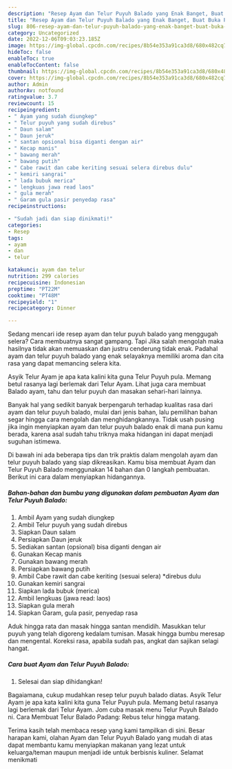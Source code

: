 ```yaml
---
description: "Resep Ayam dan Telur Puyuh Balado yang Enak Banget, Buat Buka Puasa}"
title: "Resep Ayam dan Telur Puyuh Balado yang Enak Banget, Buat Buka Puasa}"
slug: 806-resep-ayam-dan-telur-puyuh-balado-yang-enak-banget-buat-buka-puasa
category: Uncategorized
date: 2022-12-06T09:03:23.185Z
image: https://img-global.cpcdn.com/recipes/8b54e353a91ca3d8/680x482cq70/ayam-dan-telur-puyuh-balado-foto-resep-utama.jpg
hideToc: false
enableToc: true
enableTocContent: false
thumbnail: https://img-global.cpcdn.com/recipes/8b54e353a91ca3d8/680x482cq70/ayam-dan-telur-puyuh-balado-foto-resep-utama.jpg
cover: https://img-global.cpcdn.com/recipes/8b54e353a91ca3d8/680x482cq70/ayam-dan-telur-puyuh-balado-foto-resep-utama.jpg
author: Admin
authorAv: notfound
ratingvalue: 3.7
reviewcount: 15
recipeingredient:
- " Ayam yang sudah diungkep"
- " Telur puyuh yang sudah direbus"
- " Daun salam"
- " Daun jeruk"
- " santan opsional bisa diganti dengan air"
- " Kecap manis"
- " bawang merah"
- " bawang putih"
- " Cabe rawit dan cabe keriting sesuai selera direbus dulu"
- " kemiri sangrai"
- " lada bubuk merica"
- " lengkuas jawa read laos"
- " gula merah"
- " Garam gula pasir penyedap rasa"
recipeinstructions:

- "Sudah jadi dan siap dinikmati!"
categories:
- Resep
tags:
- ayam
- dan
- telur

katakunci: ayam dan telur 
nutrition: 299 calories
recipecuisine: Indonesian
preptime: "PT22M"
cooktime: "PT48M"
recipeyield: "1"
recipecategory: Dinner

---
```



Sedang mencari ide resep ayam dan telur puyuh balado yang menggugah selera? Cara membuatnya sangat gampang. Tapi Jika salah mengolah maka hasilnya tidak akan memuaskan dan justru cenderung tidak enak. Padahal ayam dan telur puyuh balado yang enak selayaknya memiliki aroma dan cita rasa yang dapat memancing selera kita.


Asyik Telur Ayam je apa kata kalini kita guna Telur Puyuh pula. Memang betul rasanya lagi berlemak dari Telur Ayam. Lihat juga cara membuat Balado ayam, tahu dan telur puyuh dan masakan sehari-hari lainnya.

Banyak hal yang sedikit banyak berpengaruh terhadap kualitas rasa dari ayam dan telur puyuh balado, mulai dari jenis bahan, lalu pemilihan bahan segar hingga cara mengolah dan menghidangkannya. Tidak usah pusing jika ingin menyiapkan ayam dan telur puyuh balado enak di mana pun kamu berada, karena asal sudah tahu triknya maka hidangan ini dapat menjadi suguhan istimewa.


Di bawah ini ada beberapa tips dan trik praktis dalam mengolah ayam dan telur puyuh balado yang siap dikreasikan. Kamu bisa membuat Ayam dan Telur Puyuh Balado menggunakan 14 bahan dan 0 langkah pembuatan. Berikut ini cara dalam menyiapkan hidangannya.

<!--inarticleads1-->

##### Bahan-bahan dan bumbu yang digunakan dalam pembuatan Ayam dan Telur Puyuh Balado:

1. Ambil  Ayam yang sudah diungkep
1. Ambil  Telur puyuh yang sudah direbus
1. Siapkan  Daun salam
1. Persiapkan  Daun jeruk
1. Sediakan  santan (opsional) bisa diganti dengan air
1. Gunakan  Kecap manis
1. Gunakan  bawang merah
1. Persiapkan  bawang putih
1. Ambil  Cabe rawit dan cabe keriting (sesuai selera) *direbus dulu
1. Gunakan  kemiri sangrai
1. Siapkan  lada bubuk (merica)
1. Ambil  lengkuas (jawa read: laos)
1. Siapkan  gula merah
1. Siapkan  Garam, gula pasir, penyedap rasa


Aduk hingga rata dan masak hingga santan mendidih. Masukkan telur puyuh yang telah digoreng kedalam tumisan. Masak hingga bumbu meresap dan mengental. Koreksi rasa, apabila sudah pas, angkat dan sajikan selagi hangat. 

<!--inarticleads2-->

##### Cara buat Ayam dan Telur Puyuh Balado:


1. Selesai dan siap dihidangkan!

Bagaiamana, cukup mudahkan resep telur puyuh balado diatas. Asyik Telur Ayam je apa kata kalini kita guna Telur Puyuh pula. Memang betul rasanya lagi berlemak dari Telur Ayam. Jom cuba masak menu Telur Puyuh Balado ni. Cara Membuat Telur Balado Padang: Rebus telur hingga matang. 

Terima kasih telah membaca resep yang kami tampilkan di sini. Besar harapan kami, olahan Ayam dan Telur Puyuh Balado yang mudah di atas dapat membantu kamu menyiapkan makanan yang lezat untuk keluarga/teman maupun menjadi ide untuk berbisnis kuliner. Selamat menikmati

